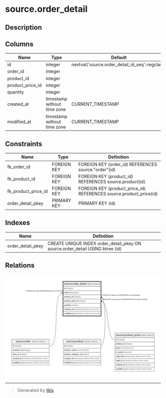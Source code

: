 # source.order_detail

## Description

## Columns

| Name | Type | Default | Nullable | Children | Parents | Comment |
| ---- | ---- | ------- | -------- | -------- | ------- | ------- |
| id | integer | nextval('source.order_detail_id_seq'::regclass) | false |  |  |  |
| order_id | integer |  | false |  | [source.order](source.order.md) |  |
| product_id | integer |  | false |  | [source.product](source.product.md) |  |
| product_price_id | integer |  | false |  | [source.product_price](source.product_price.md) |  |
| quantity | integer |  | false |  |  |  |
| created_at | timestamp without time zone | CURRENT_TIMESTAMP | true |  |  |  |
| modified_at | timestamp without time zone | CURRENT_TIMESTAMP | true |  |  |  |

## Constraints

| Name | Type | Definition |
| ---- | ---- | ---------- |
| fk_order_id | FOREIGN KEY | FOREIGN KEY (order_id) REFERENCES source."order"(id) |
| fk_product_id | FOREIGN KEY | FOREIGN KEY (product_id) REFERENCES source.product(id) |
| fk_product_price_id | FOREIGN KEY | FOREIGN KEY (product_price_id) REFERENCES source.product_price(id) |
| order_detail_pkey | PRIMARY KEY | PRIMARY KEY (id) |

## Indexes

| Name | Definition |
| ---- | ---------- |
| order_detail_pkey | CREATE UNIQUE INDEX order_detail_pkey ON source.order_detail USING btree (id) |

## Relations

![er](source.order_detail.svg)

---

> Generated by [tbls](https://github.com/k1LoW/tbls)
